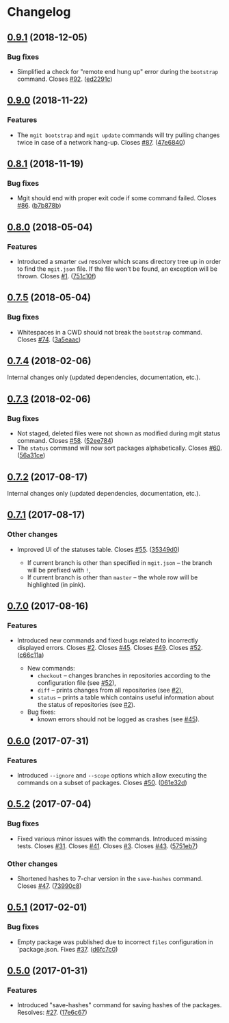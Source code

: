 Changelog
=========

## [0.9.1](https://github.com/cksource/mgit2/compare/v0.9.0...v0.9.1) (2018-12-05)

### Bug fixes

* Simplified a check for "remote end hung up" error during the `bootstrap` command. Closes [#92](https://github.com/cksource/mgit2/issues/92). ([ed2291c](https://github.com/cksource/mgit2/commit/ed2291c))


## [0.9.0](https://github.com/cksource/mgit2/compare/v0.8.1...v0.9.0) (2018-11-22)

### Features

* The `mgit bootstrap` and `mgit update` commands will try pulling changes twice in case of a network hang-up. Closes [#87](https://github.com/cksource/mgit2/issues/87). ([47e6840](https://github.com/cksource/mgit2/commit/47e6840))


## [0.8.1](https://github.com/cksource/mgit2/compare/v0.8.0...v0.8.1) (2018-11-19)

### Bug fixes

* Mgit should end with proper exit code if some command failed. Closes [#86](https://github.com/cksource/mgit2/issues/86). ([b7b878b](https://github.com/cksource/mgit2/commit/b7b878b))


## [0.8.0](https://github.com/cksource/mgit2/compare/v0.7.5...v0.8.0) (2018-05-04)

### Features

* Introduced a smarter `cwd` resolver which scans directory tree up in order to find the `mgit.json` file. If the file won't be found, an exception will be thrown. Closes [#1](https://github.com/cksource/mgit2/issues/1). ([751c10f](https://github.com/cksource/mgit2/commit/751c10f))


## [0.7.5](https://github.com/cksource/mgit2/compare/v0.7.4...v0.7.5) (2018-05-04)

### Bug fixes

* Whitespaces in a CWD should not break the `bootstrap` command. Closes [#74](https://github.com/cksource/mgit2/issues/74). ([3a5eaac](https://github.com/cksource/mgit2/commit/3a5eaac))


## [0.7.4](https://github.com/cksource/mgit2/compare/v0.7.3...v0.7.4) (2018-02-06)

Internal changes only (updated dependencies, documentation, etc.).


## [0.7.3](https://github.com/cksource/mgit2/compare/v0.7.2...v0.7.3) (2018-02-06)

### Bug fixes

* Not staged, deleted files were not shown as modified during mgit status command. Closes [#58](https://github.com/cksource/mgit2/issues/58). ([52ee784](https://github.com/cksource/mgit2/commit/52ee784))
* The `status` command will now sort packages alphabetically. Closes [#60](https://github.com/cksource/mgit2/issues/60). ([56a31ce](https://github.com/cksource/mgit2/commit/56a31ce))


## [0.7.2](https://github.com/cksource/mgit2/compare/v0.7.1...v0.7.2) (2017-08-17)

Internal changes only (updated dependencies, documentation, etc.).

## [0.7.1](https://github.com/cksource/mgit2/compare/v0.7.0...v0.7.1) (2017-08-17)

### Other changes

* Improved UI of the statuses table. Closes [#55](https://github.com/cksource/mgit2/issues/55). ([35349d0](https://github.com/cksource/mgit2/commit/35349d0))

  * If current branch is other than specified in `mgit.json` – the branch will be prefixed with `!`,
  * If current branch is other than `master` – the whole row will be highlighted (in pink).


## [0.7.0](https://github.com/cksource/mgit2/compare/v0.6.0...v0.7.0) (2017-08-16)

### Features

* Introduced new commands and fixed bugs related to incorrectly displayed errors. Closes [#2](https://github.com/cksource/mgit2/issues/2). Closes [#45](https://github.com/cksource/mgit2/issues/45). Closes [#49](https://github.com/cksource/mgit2/issues/49). Closes [#52](https://github.com/cksource/mgit2/issues/52). ([c66c11a](https://github.com/cksource/mgit2/commit/c66c11a))

  * New commands:
    * `checkout` – changes branches in repositories according to the configuration file (see [#52](https://github.com/cksource/mgit2/issues/52)),
    * `diff` – prints changes from all repositories (see [#2](https://github.com/cksource/mgit2/issues/2)),
    * `status` – prints a table which contains useful information about the status of repositories (see [#2](https://github.com/cksource/mgit2/issues/2)).
  * Bug fixes:
    * known errors should not be logged as crashes (see [#45](https://github.com/cksource/mgit2/issues/45)).


## [0.6.0](https://github.com/cksource/mgit2/compare/v0.5.2...v0.6.0) (2017-07-31)

### Features

* Introduced `--ignore` and `--scope` options which allow executing the commands on a subset of packages. Closes [#50](https://github.com/cksource/mgit2/issues/50). ([061e32d](https://github.com/cksource/mgit2/commit/061e32d))


## [0.5.2](https://github.com/cksource/mgit2/compare/v0.5.1...v0.5.2) (2017-07-04)

### Bug fixes

* Fixed various minor issues with the commands. Introduced missing tests. Closes [#31](https://github.com/cksource/mgit2/issues/31). Closes [#41](https://github.com/cksource/mgit2/issues/41). Closes [#3](https://github.com/cksource/mgit2/issues/3). Closes [#43](https://github.com/cksource/mgit2/issues/43). ([5751eb7](https://github.com/cksource/mgit2/commit/5751eb7))

### Other changes

* Shortened hashes to 7-char version in the `save-hashes` command. Closes [#47](https://github.com/cksource/mgit2/issues/47). ([73990c8](https://github.com/cksource/mgit2/commit/73990c8))


## [0.5.1](https://github.com/cksource/mgit2/compare/v0.5.0...v0.5.1) (2017-02-01)

### Bug fixes

* Empty package was published due to incorrect `files` configuration in `package.json. Fixes [#37](https://github.com/cksource/mgit2/issues/37). ([d6fc7c0](https://github.com/cksource/mgit2/commit/d6fc7c0))


## [0.5.0](https://github.com/cksource/mgit2/compare/v0.4.1...v0.5.0) (2017-01-31)

### Features

* Introduced "save-hashes" command for saving hashes of the packages. Resolves: [#27](https://github.com/cksource/mgit2/issues/27). ([17e6c67](https://github.com/cksource/mgit2/commit/17e6c67))
